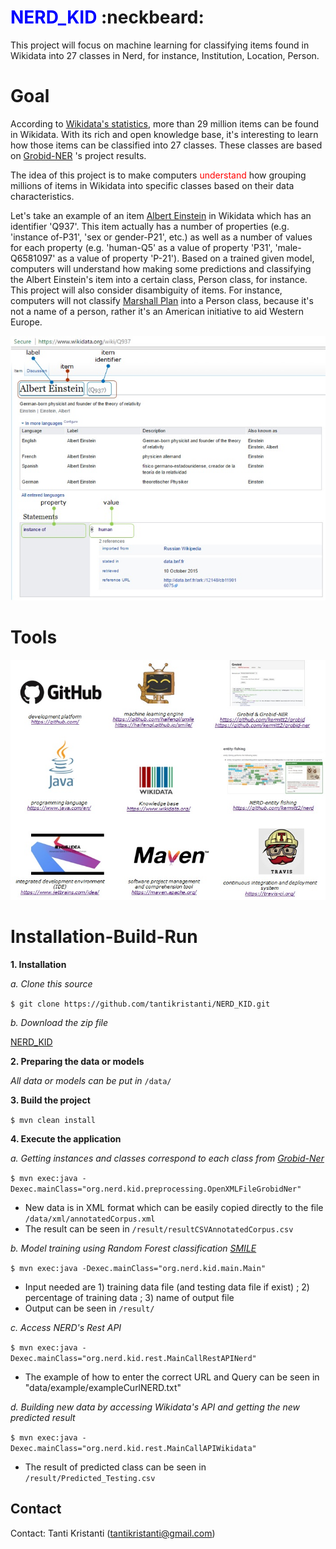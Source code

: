 # <font color="blue"> NERD_KID </font> :neckbeard:

This project will focus on machine learning for classifying items found in Wikidata into 27 classes in Nerd, for instance, Institution, Location, Person.

# Goal
According to [Wikidata's statistics](https://www.wikidata.org/wiki/Special:Statistics), more than 29 million items can be found in Wikidata. With its rich and open knowledge base, it's interesting to learn how those items can be classified into 27 classes. These classes are based on [Grobid-NER](http://grobid-ner.readthedocs.io/en/latest/class-and-senses/) 's project results.

The idea of this project is to make computers <font color="red"> understand </font> how grouping millions of items in Wikidata into specific classes based on their data characteristics.

Let's take an example of an item [Albert Einstein](https://www.wikidata.org/wiki/Q937) in Wikidata which has an identifier 'Q937'. This item actually has a number of properties (e.g. 'instance of-P31', 'sex or gender-P21', etc.) as well as a number of values for each property (e.g. 'human-Q5' as a value of property 'P31', 'male-Q6581097' as a value of property 'P-21'). Based on a trained given model, computers will understand how making some predictions and classifying the Albert Einstein's item into a certain class, Person class, for instance. This project will also consider disambiguity of items. For instance, computers will not classify [Marshall Plan](https://www.wikidata.org/wiki/Q4576) into a Person class, because it's not a name of a person, rather it's an American initiative to aid Western Europe. 

![Albert Einstein](pic/AlbertEinstein.jpg)

# Tools
![Tools](pic/Tools.jpg)

# Installation-Build-Run
**1. Installation**

*a. Clone this source* 

```$ git clone https://github.com/tantikristanti/NERD_KID.git```

*b. Download the zip file*

[NERD_KID](https://github.com/tantikristanti/NERD_KID/archive/master.zip)

**2. Preparing the data or models**

*All data or models can be put in* `/data/`

**3. Build the project**

```$ mvn clean install```

**4. Execute the application**


*a. Getting instances and classes correspond to each class from [Grobid-Ner](https://github.com/kermitt2/grobid-ner/tree/master/grobid-ner/resources/dataset/ner/corpus/xml/final)*

```$ mvn exec:java -Dexec.mainClass="org.nerd.kid.preprocessing.OpenXMLFileGrobidNer"```

- New data is in XML format which can be easily copied directly to the file `/data/xml/annotatedCorpus.xml`
- The result can be seen in `/result/resultCSVAnnotatedCorpus.csv`

*b. Model training using Random Forest classification [SMILE](https://github.com/haifengl/smile/)*

```$ mvn exec:java -Dexec.mainClass="org.nerd.kid.main.Main"```

- Input needed are 1) training data file (and testing data file if exist) ; 2) percentage of training data ; 3) name of output file
- Output can be seen in `/result/`

*c. Access NERD's Rest API*

```$ mvn exec:java -Dexec.mainClass="org.nerd.kid.rest.MainCallRestAPINerd"```

- The example of how to enter the correct URL and Query can be seen in "data/example/exampleCurlNERD.txt"

*d. Building new data by accessing Wikidata's API and getting the new predicted result*

```$ mvn exec:java -Dexec.mainClass="org.nerd.kid.rest.MainCallAPIWikidata"```

- The result of predicted class can be seen in `/result/Predicted_Testing.csv`
 
## Contact

Contact: Tanti Kristanti (<tantikristanti@gmail.com>)

